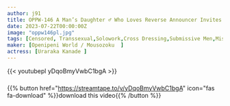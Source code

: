 ```yaml
---
author: j91
title: OPPW-146 A Man’s Daughter ♂ Who Loves Reverse Announcer Invites A Perverted Actor To Pleasure… Uraraka
date: 2023-07-22T00:00:00Z
image: "oppw146pl.jpg"
tags: [Censored, Transsexual,Solowork,Cross Dressing,Submissive Men,Mistress	]
maker: [Openipeni World / Mousozoku  ]
actress: [Uraraka Kanade ]
---
```



{{< youtubepl yDqoBmyVwbC1bgA >}}
###

{{% button href="https://streamtape.to/v/yDqoBmyVwbC1bgA" icon="fas fa-download" %}}download this video{{% /button %}}
